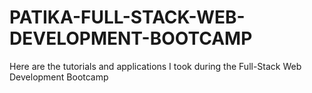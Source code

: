# PATIKA-FULL-STACK-WEB-DEVELOPMENT-BOOTCAMP
Here are the tutorials and applications I took during the Full-Stack Web Development Bootcamp
